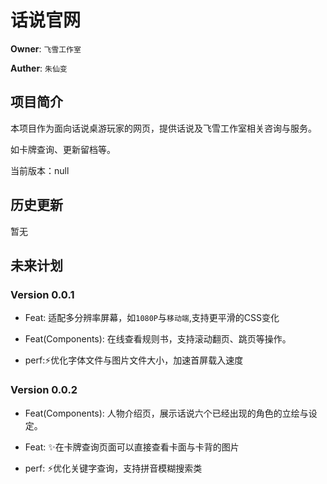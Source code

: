 # 话说官网

**Owner**: `飞雪工作室`

**Auther**: `朱仙变`

## 项目简介

本项目作为面向话说桌游玩家的网页，提供话说及飞雪工作室相关咨询与服务。

如卡牌查询、更新留档等。

当前版本：null

## 历史更新

暂无

## 未来计划

### Version 0.0.1

* Feat: 适配多分辨率屏幕，如`1080P`与`移动端`,支持更平滑的CSS变化

* Feat(Components):  在线查看规则书，支持滚动翻页、跳页等操作。

* perf::zap:优化字体文件与图片文件大小，加速首屏载入速度

### Version 0.0.2

* Feat(Components): 人物介绍页，展示话说六个已经出现的角色的立绘与设定。

* Feat:  :sparkles:在卡牌查询页面可以直接查看卡面与卡背的图片

* perf:  :zap:优化关键字查询，支持拼音模糊搜索类